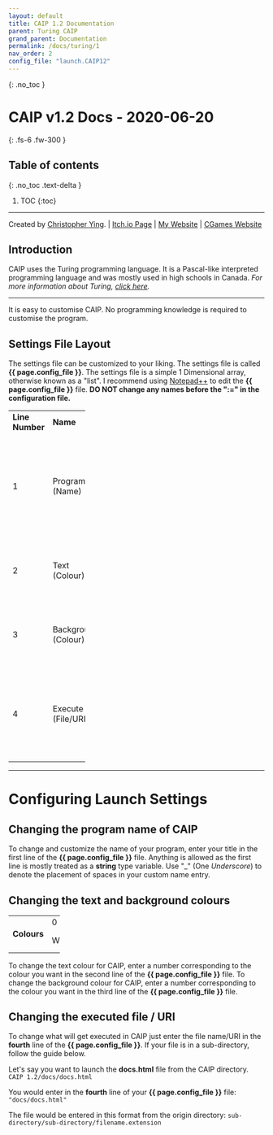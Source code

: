 ```yaml
---
layout: default
title: CAIP 1.2 Documentation
parent: Turing CAIP
grand_parent: Documentation
permalink: /docs/turing/1
nav_order: 2
config_file: "launch.CAIP12"
---
```

{: .no_toc }
# CAIP v1.2 Docs - 2020-06-20
{: .fs-6 .fw-300 }
## Table of contents
{: .no_toc .text-delta }
1. TOC
{:toc}
---

[comment]: <> (Figure out how to use page variables.)
Created by [Christopher Ying](https://github.com/ChrispyMC). | [Itch.io Page](https://cih.itch.io/caip) | [My Website](https://sites.google.com/view/chrispy) | [CGames Website](https://sites.google.com/view/countergames)

## Introduction
CAIP uses the Turing programming language. It is a Pascal-like interpreted programming language and was mostly used in high schools in Canada.
*For more information about Turing, [click here](https://en.wikipedia.org/wiki/Turing_(programming_language)).*

---

It is easy to customise CAIP. No programming knowledge is required to customise the program.

## Settings File Layout
The settings file can be customized to your liking. The settings file is called **{{ page.config_file }}**.
The settings file is a simple 1 Dimensional array, otherwise known as a "list".
I recommend using [Notepad++](https://notepad-plus-plus.org/) to edit the **{{ page.config_file }}** file.
**DO NOT change any names before the ":=" in the configuration file.**

<table style="width:30%">
	<tr>
		<td><b>Line Number</b></td>
		<td><b>Name</b></td>
		<td><b>Possible Entries</b></td>
	</tr>
	<tr>
		<td>1</td>
		<td>Program (Name)</td>
		<td>Anything in a <b>string</b> variable type. Use "_" to denote spaces in your program name.</td>
	</tr>
	<tr>
		<td>2</td>
		<td>Text (Colour)</td>
		<td>Any number ID in the colour chart below.</td>
	</tr>
	<tr>
		<td>3</td>
		<td>Background (Colour)</td>
		<td>Any number ID in the colour chart below.</td>
	</tr>
	<tr>
		<td>4</td>
		<td>Execute (File/URI)</td>
		<td>Local File (With file extension in the entry) or URI (http(s)://, steam://, etc.)</td>
	</tr>
</table>

---

# Configuring Launch Settings

## Changing the program name of CAIP
To change and customize the name of your program, enter your title in the first line of the **{{ page.config_file }}** file.
Anything is allowed as the first line is mostly treated as a **string** type variable.
Use "_" (One *Underscore*) to denote the placement of spaces in your custom name entry.

## Changing the text and background colours
<table style="width:20%">
	<tr>
		<td rowspan="3"><b>Colours</b></td>
	</tr>
	<tr>
		<td>0</td>
		<td>1</td>
		<td>2</td>
		<td>3</td>
	</tr>
	<tr>
		<td>White</td>
		<td>Black</td>
		<td>Light Grey</td>
		<td>Dark Grey</td>
	</tr>
</table>

To change the text colour for CAIP, enter a number corresponding to the colour you want in the second line of the **{{ page.config_file }}** file.
To change the background colour for CAIP, enter a number corresponding to the colour you want in the third line of the **{{ page.config_file }}** file.

## Changing the executed file / URI
To change what will get executed in CAIP just enter the file name/URI in the **fourth** line of the **{{ page.config_file }}**.
If your file is in a sub-directory, follow the guide below.

Let's say you want to launch the **docs.html** file from the CAIP directory.
```CAIP 1.2/docs/docs.html```

You would enter in the **fourth** line of your **{{ page.config_file }}** file:
```"docs/docs.html"```

The file would be entered in this format from the origin directory: 
```sub-directory/sub-directory/filename.extension```